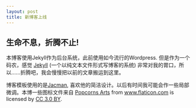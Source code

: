 ```yaml
---
layout: post
title: 新博客上线
---
```

## 生命不息，折腾不止!

本博客使用Jekyll作为后台系统，此前使用如今流行的Wordpress. 但是作为一个码农，感觉  [Jekyll](http://jekyllrb.com) (一个以纯文本文件形式写博客的系统) 非常对我的胃口，所以......折腾吧，我会慢慢把以前的文章搬运到这里。

博客模板使用的是[Jacman](https://github.com/wuchong/jacman), 喜欢他的简洁设计。以后有时间我可能会作一些局部微调。本博一些图标文件来自 <a href="http://www.flaticon.com/authors/popcorns-arts" title="Popcorns Arts">Popcorns Arts</a> from <a href="http://www.flaticon.com" title="Flaticon">www.flaticon.com</a> is licensed by <a href="http://creativecommons.org/licenses/by/3.0/" title="Creative Commons BY 3.0" target="_blank">CC 3.0 BY</a>.